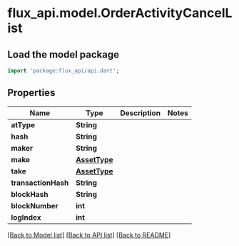 # flux_api.model.OrderActivityCancelList

## Load the model package
```dart
import 'package:flux_api/api.dart';
```

## Properties
Name | Type | Description | Notes
------------ | ------------- | ------------- | -------------
**atType** | **String** |  | 
**hash** | **String** |  | 
**maker** | **String** |  | 
**make** | [**AssetType**](AssetType.md) |  | 
**take** | [**AssetType**](AssetType.md) |  | 
**transactionHash** | **String** |  | 
**blockHash** | **String** |  | 
**blockNumber** | **int** |  | 
**logIndex** | **int** |  | 

[[Back to Model list]](../README.md#documentation-for-models) [[Back to API list]](../README.md#documentation-for-api-endpoints) [[Back to README]](../README.md)


